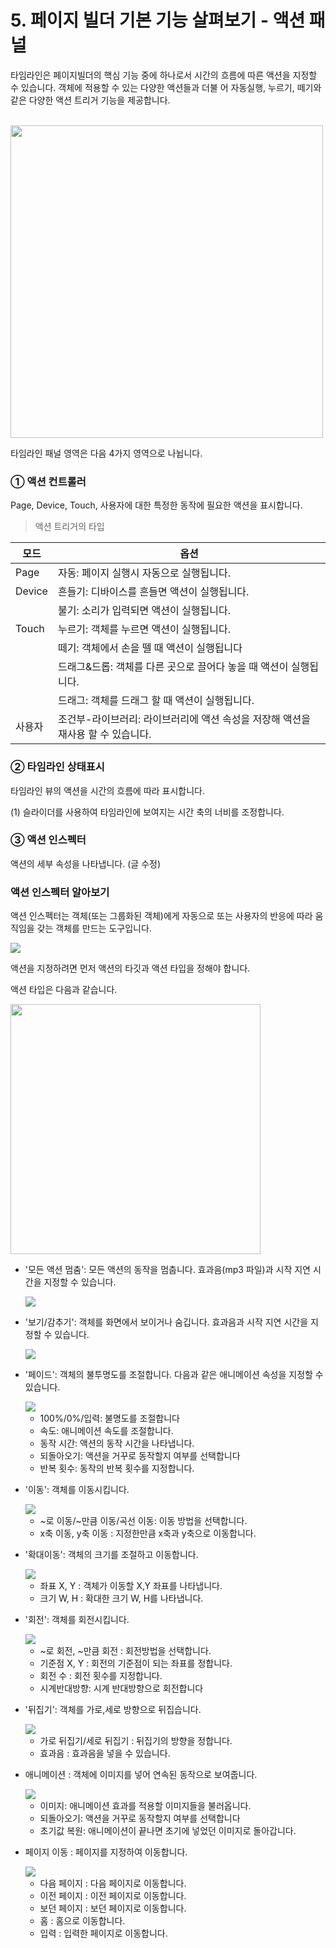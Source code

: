 # 5. 페이지 빌더 기본 기능 살펴보기 - 액션 패널

타임라인은 페이지빌더의 핵심 기능 중에 하나로서 시간의 흐름에 따른 액션을 지정할 수 있습니다. 객체에 적용할 수 있는 다양한 액션들과 더불
어 자동실행, 누르기, 떼기와 같은 다양한 액션 트리거 기능을 제공합니다.

<br>

<img src='./figure/5-1.jpg' width="500" >


 타임라인 패널 영역은 다음 4가지 영역으로 나뉩니다.

### ① 액션 컨트롤러

Page, Device, Touch, 사용자에 대한 특정한 동작에 필요한 액션을 표시합니다.


> 액션 트리거의 타입

|모드|옵션|
|----------|-----------------|
|Page|자동: 페이지 실행시 자동으로 실행됩니다.|
|Device|흔들기: 디바이스를 흔들면 액션이 실행됩니다. 
||불기: 소리가 입력되면 액션이 실행됩니다. 
|Touch|누르기: 객체를 누르면 액션이 실행됩니다.
||떼기: 객체에서 손을 뗄 때 액션이 실행됩니다
||드래그&드롭: 객체를 다른 곳으로 끌어다 놓을 때 액션이 실행됩니다.
||드래그: 객체를 드래그 할 때 액션이 실행됩니다.|
|사용자|조건부-라이브러리: 라이브러리에 액션 속성을 저장해 액션을 재사용 할 수 있습니다.|

### ② 타임라인 상태표시

타임라인 뷰의 액션을 시간의 흐름에 따라 표시합니다. 

(1) 슬라이더를 사용하여 타임라인에 보여지는 시간 축의 너비를 조정합니다.

### ③ 액션 인스펙터

액션의 세부 속성을 나타냅니다. (글 수정) 




### 액션 인스펙터 알아보기

액션 인스펙터는 객체(또는 그룹화된 객체)에게 자동으로 또는 사용자의 반응에 따라 움직임을 갖는 객체를 만드는  도구입니다.

<img src='./figure/5-2.jpg' >


액션을 지정하려면 먼저 액션의 타깃과 액션 타입을 정해야 합니다. 

액션 타입은 다음과 같습니다.

<img src='./figure/5-3.jpg' width="400">   

   
 
  - '모든 액션 멈춤': 모든 액션의 동작을 멈춥니다. 효과음(mp3 파일)과 시작 지연 시간을 지정할 수 있습니다.
  
    <img src='./figure/5-4.jpg'>

- '보기/감추기': 객체를 화면에서 보이거나 숨깁니다. 효과음과 시작 지연 시간을 지정할 수 있습니다.

  <img src='./figure/5-5.jpg'>
 
- '페이드': 객체의 불투명도를 조절합니다. 다음과 같은 애니메이션 속성을 지정할 수 있습니다.
  
   <img src='./figure/5-6.jpg'>

  - 100%/0%/입력: 불명도를 조절합니다 
  - 속도: 애니메이션 속도를 조절합니다.
  - 동작 시간: 액션의 동작 시간을 나타냅니다.
  - 되돌아오기: 액션을 거꾸로 동작할지 여부를 선택합니다
  - 반복 횟수: 동작의 반복 횟수를 지정합니다.
- '이동': 객체를 이동시킵니다.
  
   <img src='./figure/5-7.jpg'>

  - ~로 이동/~만큼 이동/곡선 이동: 이동 방법을 선택합니다.
  - x축 이동, y축 이동 : 지정한만큼 x축과 y축으로 이동합니다.

- '확대이동': 객체의 크기를 조절하고 이동합니다.


   <img src='./figure/5-8.jpg'>

  - 좌표 X, Y : 객체가 이동할 X,Y 좌표를 나타냅니다.
  - 크기 W, H : 확대한 크기 W, H를 나타냅니다.

- '회전': 객체를 회전시킵니다.


   <img src='./figure/5-9.jpg'>

  - ~로 회전, ~만큼 회전 : 회전방법을 선택합니다.
  - 기준점 X, Y : 회전의 기준점이 되는 좌표를 정합니다.
  - 회전 수 : 회전 횟수를 지정합니다.
  - 시계반대방향: 시계 반대방향으로 회전합니다

- '뒤집기': 객체를 가로,세로 방향으로 뒤집습니다.

   <img src='./figure/5-10.jpg'>

  - 가로 뒤집기/세로 뒤집기 : 뒤집기의 방향을 정합니다.
  - 효과음 : 효과음을 넣을 수 있습니다.

- 애니메이션 : 객체에 이미지를 넣어 연속된 동작으로 보여줍니다.
  
   <img src='./figure/5-11.jpg'>

  - 이미지: 애니메이션 효과를 적용할 이미지들을 불러옵니다.
  - 되돌아오기: 액션을 거꾸로 동작할지 여부를 선택합니다
  - 초기값 복원: 애니메이션이 끝나면 초기에 넣었던 이미지로 돌아갑니다.

- 페이지 이동 : 페이지를 지정하여 이동합니다.
  
   <img src='./figure/5-12.jpg'>
  
  - 다음 페이지 : 다음 페이지로 이동합니다.
  - 이전 페이지 : 이전 페이지로 이동합니다.
  - 보던 페이지 : 보던 페이지로 이동합니다.
  - 홈 : 홈으로 이동합니다.
  - 입력 : 입력한 페이지로 이동합니다.
 